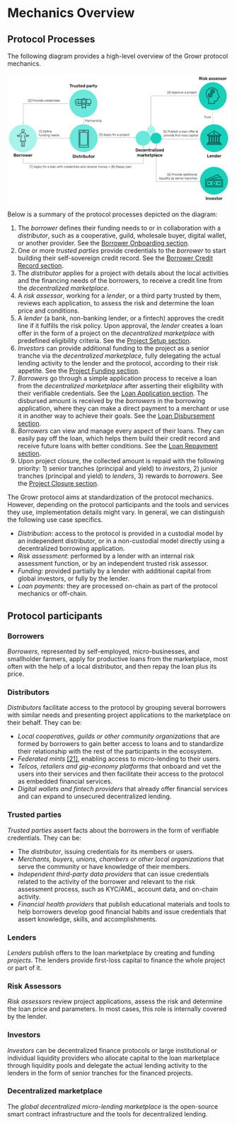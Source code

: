 # Mechanics Overview

## Protocol Processes

The following diagram provides a high-level overview of the Growr protocol mechanics.

![How it works](../images/growr-how-it-works.svg)

Below is a summary of the protocol processes depicted on the diagram:

1. The _borrower_ defines their funding needs to or in collaboration with a _distributor_, such as a cooperative, guild, wholesale buyer, digital wallet, or another provider. See the [Borrower Onboarding section](#ref-m1).
2. One or more _trusted parties_ provide credentials to the _borrower_ to start building their self-sovereign credit record. See the [Borrower Credit Record section](#ref-m2).
3. The _distributor_ applies for a project with details about the local activities and the financing needs of the borrowers, to receive a credit line from the _decentralized marketplace_.
4. A _risk assessor_, working for a _lender_, or a third party trusted by them, reviews each application, to assess the risk and determine the loan price and conditions.
5. A _lender_ (a bank, non-banking lender, or a fintech) approves the credit line if it fulfills the risk policy. Upon approval, the _lender_ creates a loan offer in the form of a project on the _decentralized marketplace_ with predefined eligibility criteria. See the [Project Setup section](#ref-m6).
6. _Investors_ can provide additional funding to the project as a senior tranche via the _decentralized marketplace_, fully delegating the actual lending activity to the lender and the protocol, according to their risk appetite. See the [Project Funding section](#ref-m7).
7. _Borrowers_ go through a simple application process to receive a loan from the _decentralized marketplace_ after asserting their eligibility with their verifiable credentials. See the [Loan Application section](#ref-m3). The disbursed amount is received by the _borrowers_ in the borrowing application, where they can make a direct payment to a merchant or use it in another way to achieve their goals. See the [Loan Disbursement section](#ref-m4).
8. _Borrowers_ can view and manage every aspect of their loans. They can easily pay off the loan, which helps them build their credit record and receive future loans with better conditions. See the [Loan Repayment section](#ref-m5).
9. Upon project closure, the collected amount is repaid with the following priority: 1) senior tranches (principal and yield) to _investors_, 2) junior tranches (principal and yield) to _lenders_, 3) rewards to _borrowers_. See the [Project Closure section](#ref-m8).

The Growr protocol aims at standardization of the protocol mechanics. However, depending on the protocol participants and the tools and services they use, implementation details might vary. In general, we can distinguish the following use case specifics.

* _Distribution_: access to the protocol is provided in a custodial model by an independent distributor, or in a non-custodial model directly using a decentralized borrowing application.
* _Risk assessment_: performed by a lender with an internal risk assessment function, or by an independent trusted risk assessor.
* _Funding_: provided partially by a lender with additional capital from global investors, or fully by the lender.
* _Loan payments_: they are processed on-chain as part of the protocol mechanics or off-chain.

## Protocol participants

### Borrowers

_Borrowers_, represented by self-employed, micro-businesses, and smallholder farmers, apply for productive loans from the marketplace, most often with the help of a local distributor, and then repay the loan plus its price.

### Distributors

_Distributors_ facilitate access to the protocol by grouping several borrowers with similar needs and presenting project applications to the marketplace on their behalf. They can be:

* _Local cooperatives, guilds or other community organizations_ that are formed by borrowers to gain better access to loans and to standardize their relationship with the rest of the participants in the ecosystem.
* _Federated mints_ [[21]](#ref21), enabling access to micro-lending to their users.
* _Telcos, retailers and gig-economy platforms_ that onboard and vet the users into their services and then facilitate their access to the protocol as embedded financial services.
* _Digital wallets and fintech providers_ that already offer financial services and can expand to unsecured decentralized lending.

### Trusted parties

_Trusted parties_ assert facts about the borrowers in the form of verifiable credentials. They can be:

* The _distributor_, issuing credentials for its members or users.
* _Merchants, buyers, unions, chambers or other local organizations_ that serve the community or have knowledge of their members.
* _Independent third-party data providers_ that can issue credentials related to the activity of the borrower and relevant to the risk assessment process, such as KYC/AML, account data, and on-chain activity.
* _Financial health providers_ that publish educational materials and tools to help borrowers develop good financial habits and issue credentials that assert knowledge, skills, and accomplishments.

### Lenders

_Lenders_ publish offers to the loan marketplace by creating and funding _projects_. The lenders provide first-loss capital to finance the whole project or part of it.

### Risk Assessors

_Risk assessors_ review project applications, assess the risk and determine the loan price and parameters. In most cases, this role is internally covered by the lender.

### Investors 

_Investors_ can be decentralized finance protocols or large institutional or individual liquidity providers who allocate capital to the loan marketplace through liquidity pools and delegate the actual lending activity to the lenders in the form of senior tranches for the financed projects.

### Decentralized marketplace

The _global decentralized micro-lending marketplace_ is the open-source smart contract infrastructure and the tools for decentralized lending.